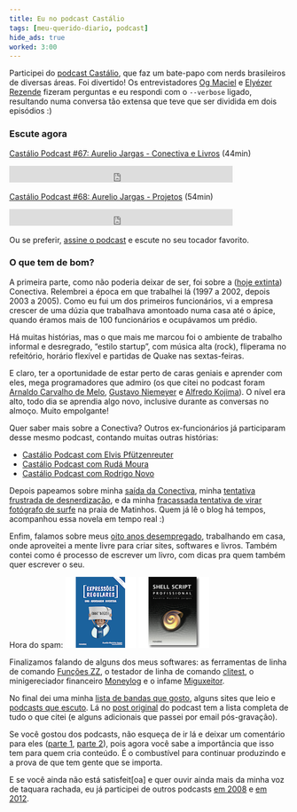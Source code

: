 ```yaml
---
title: Eu no podcast Castálio
tags: [meu-querido-diario, podcast]
hide_ads: true
worked: 3:00
---
```


Participei do [podcast Castálio](http://castalio.info), que faz um bate-papo com nerds brasileiros de diversas áreas. Foi divertido! Os entrevistadores [Og Maciel](https://twitter.com/OgMaciel) e [Elyézer Rezende](https://twitter.com/elyezer) fizeram perguntas e eu respondi com o `--verbose` ligado, resultando numa conversa tão extensa que teve que ser dividida em dois episódios :)

### Escute agora

[Castálio Podcast #67: Aurelio Jargas - Conectiva e Livros](http://castalio.info/episodio-67-aurelio-jargas-conectiva-e-livros.html) (44min)

<iframe src="https://archive.org/embed/castalio-podcast-67" width="80%" height="30" frameborder="0"></iframe>

[Castálio Podcast #68: Aurelio Jargas - Projetos](http://castalio.info/episodio-68-aurelio-jargas-projetos.html) (54min)

<iframe src="https://archive.org/embed/castalio-podcast-68" width="80%" height="30" frameborder="0"></iframe>

Ou se preferir, [assine o podcast](http://feeds.feedburner.com/CastalioPodcastMP3) e escute no seu tocador favorito.

### O que tem de bom?

A primeira parte, como não poderia deixar de ser, foi sobre a ([hoje extinta](http://br-linux.org/2015/01/conectiva-sa-esta-fechando-e-busca-interessados-em-comprar-direitos-de-apostilas-e-outros-materiais.html)) Conectiva. Relembrei a época em que trabalhei lá (1997 a 2002, depois 2003 a 2005). Como eu fui um dos primeiros funcionários, vi a empresa crescer de uma dúzia que trabalhava amontoado numa casa até o ápice, quando éramos mais de 100 funcionários e ocupávamos um prédio.

Há muitas histórias, mas o que mais me marcou foi o ambiente de trabalho informal e desregrado, “estilo startup”, com música alta (rock), fliperama no refeitório, horário flexível e partidas de Quake nas sextas-feiras.

E claro, ter a oportunidade de estar perto de caras geniais e aprender com eles, mega programadores que admiro (os que citei no podcast foram [Arnaldo Carvalho de Melo](https://www.linkedin.com/in/acmelo), [Gustavo Niemeyer](https://labix.org) e [Alfredo Kojima](https://www.linkedin.com/in/alfredokojima)). O nível era alto, todo dia se aprendia algo novo, inclusive durante as conversas no almoço. Muito empolgante!

Quer saber mais sobre a Conectiva? Outros ex-funcionários já participaram desse mesmo podcast, contando muitas outras histórias:

- [Castálio Podcast com Elvis Pfützenreuter](http://castalio.info/elvis-pfutzenreuter-conectiva-linux.html)
- [Castálio Podcast com Rudá Moura](http://castalio.info/ruda-moura-conectiva-linux.html)
- [Castálio Podcast com Rodrigo Novo](http://castalio.info/rodrigo-novo-conectiva-linux.html)

Depois papeamos sobre minha [saída da Conectiva](http://aurelio.net/blog/2005/09/23/free-as-in-bird/), minha [tentativa frustrada de desnerdização](http://aurelio.net/blog/2005/11/30/processo-de-desnerdizacao/), e da minha [fracassada tentativa de virar fotógrafo de surfe](http://aurelio.net/blog/2006/02/08/de-nerd-a-fotografo/) na praia de Matinhos. Quem já lê o blog há tempos, acompanhou essa novela em tempo real :)

Enfim, falamos sobre meus [oito anos desempregado](http://aurelio.net/blog/2010/09/23/estou-ha-5-anos-desempregado-viva/), trabalhando em casa, onde aproveitei a mente livre para criar sites, softwares e livros. Também contei como é processo de escrever um livro, com dicas pra quem também quer escrever o seu.

Hora do spam: [![Livro Regex](/img/icon/128/livroregex4.png)](https://www.piazinho.com.br)
[![Livro Shell](/img/icon/128/livroshell.png)](https://www.shellscript.com.br)

Finalizamos falando de alguns dos meus softwares: as ferramentas de linha de comando [Funções ZZ](https://funcoeszz.net), o testador de linha de comando [clitest](https://github.com/aureliojargas/clitest), o minigereciador financeiro [Moneylog](http://aurelio.net/moneylog/) e o infame [Miguxeitor](http://aurelio.net/coisinha/miguxeitor/).

No final dei uma minha [lista de bandas que gosto](http://aurelio.net/musica/), alguns sites que leio e [podcasts que escuto](http://aurelio.net/blog/2015/03/17/top-podcasts-2015/). Lá no [post original](http://castalio.info/episodio-68-aurelio-jargas-projetos.html) do podcast tem a lista completa de tudo o que citei (e alguns adicionais que passei por email pós-gravação).

Se você gostou dos podcasts, não esqueça de ir lá e deixar um comentário para eles ([parte 1](http://castalio.info/episodio-67-aurelio-jargas-conectiva-e-livros.html), [parte 2](http://castalio.info/episodio-68-aurelio-jargas-projetos.html)), pois agora você sabe a importância que isso tem para quem cria conteúdo. É o combustível para continuar produzindo e a prova de que tem gente que se importa.

E se você ainda não está satisfeit[oa] e quer ouvir ainda mais da minha voz de taquara rachada, eu já participei de outros podcasts [em 2008](http://aurelio.net/blog/2008/08/18/podcastei/) e [em 2012](http://aurelio.net/blog/2012/09/28/eu-no-podcast-do-ruda/).
